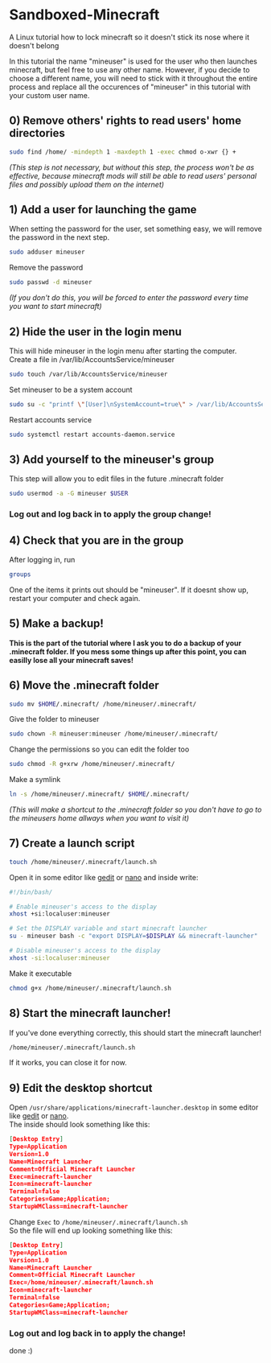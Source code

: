 # Sandboxed-Minecraft
A Linux tutorial how to lock minecraft so it doesn't stick its nose where it doesn't belong

In this tutorial the name "mineuser" is used for the user who then launches minecraft, but feel free to use any other name. However, if you decide to choose a different name, you will need to stick with it throughout the entire process and replace all the occurences of "mineuser" in this tutorial with your custom user name.

## 0) Remove others' rights to read users' home directories
```bash
sudo find /home/ -mindepth 1 -maxdepth 1 -exec chmod o-xwr {} +
```
*(This step is not necessary, but without this step, the process won't be as effective, because minecraft mods will still be able to read users' personal files and possibly upload them on the internet)*

## 1) Add a user for launching the game
When setting the password for the user, set something easy, we will remove the password in the next step.
```bash
sudo adduser mineuser
```
Remove the password
```bash
sudo passwd -d mineuser
```
*(If you don't do this, you will be forced to enter the password every time you want to start minecraft)*

## 2) Hide the user in the login menu
This will hide mineuser in the login menu after starting the computer.<br>
Create a file in /var/lib/AccountsService/mineuser
```bash
sudo touch /var/lib/AccountsService/mineuser
```
Set mineuser to be a system account
```bash
sudo su -c "printf \"[User]\nSystemAccount=true\" > /var/lib/AccountsService/users/mineuser"
```
Restart accounts service
```bash
sudo systemctl restart accounts-daemon.service
```

## 3) Add yourself to the mineuser's group
This step will allow you to edit files in the future .minecraft folder
```bash
sudo usermod -a -G mineuser $USER
```

### **Log out and log back in to apply the group change!**

## 4) Check that you are in the group
After logging in, run
```bash
groups
```
 One of the items it prints out should be "mineuser". If it doesnt show up, restart your computer and check again.

## 5) Make a backup!
**This is the part of the tutorial where I ask you to do a backup of your .minecraft folder. If you mess some things up after this point, you can easilly lose all your minecraft saves!**

## 6) Move the .minecraft folder
```bash
sudo mv $HOME/.minecraft/ /home/mineuser/.minecraft/
```
Give the folder to mineuser
```bash
sudo chown -R mineuser:mineuser /home/mineuser/.minecraft/
```
Change the permissions so you can edit the folder too
```bash
sudo chmod -R g+xrw /home/mineuser/.minecraft/
```
Make a symlink
```bash
ln -s /home/mineuser/.minecraft/ $HOME/.minecraft/
```
*(This will make a shortcut to the .minecraft folder so you don't have to go to the mineusers home allways when you want to visit it)*

## 7) Create a launch script
```bash
touch /home/mineuser/.minecraft/launch.sh
```
Open it in some editor like [gedit](https://wiki.gnome.org/Apps/Gedit) or [nano](https://www.nano-editor.org/) and inside write:
```bash
#!/bin/bash/

# Enable mineuser's access to the display
xhost +si:localuser:mineuser

# Set the DISPLAY variable and start minecraft launcher
su - mineuser bash -c "export DISPLAY=$DISPLAY && minecraft-launcher"

# Disable mineuser's access to the display
xhost -si:localuser:mineuser
```
Make it executable
```bash
chmod g+x /home/mineuser/.minecraft/launch.sh
```

## 8) Start the minecraft launcher!
If you've done everything correctly, this should start the minecraft launcher!
```bash
/home/mineuser/.minecraft/launch.sh
```
If it works, you can close it for now.

## 9) Edit the desktop shortcut
Open ```/usr/share/applications/minecraft-launcher.desktop``` in some editor like [gedit](https://wiki.gnome.org/Apps/Gedit) or [nano](https://www.nano-editor.org/).<br>
The inside should look something like this:
```json
[Desktop Entry]
Type=Application
Version=1.0
Name=Minecraft Launcher
Comment=Official Minecraft Launcher
Exec=minecraft-launcher
Icon=minecraft-launcher
Terminal=false
Categories=Game;Application;
StartupWMClass=minecraft-launcher
```
Change ```Exec``` to ```/home/mineuser/.minecraft/launch.sh```<br>
So the file will end up looking something like this:
```json
[Desktop Entry]
Type=Application
Version=1.0
Name=Minecraft Launcher
Comment=Official Minecraft Launcher
Exec=/home/mineuser/.minecraft/launch.sh
Icon=minecraft-launcher
Terminal=false
Categories=Game;Application;
StartupWMClass=minecraft-launcher
```
### **Log out and log back in to apply the change!**

done :)